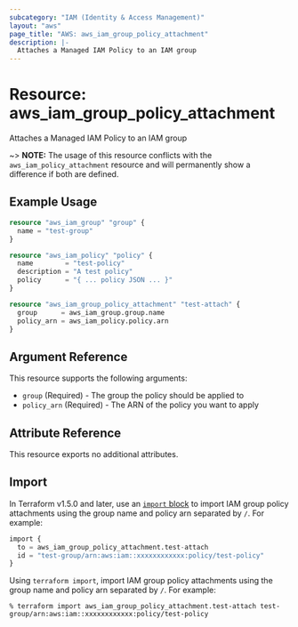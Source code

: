 ```yaml
---
subcategory: "IAM (Identity & Access Management)"
layout: "aws"
page_title: "AWS: aws_iam_group_policy_attachment"
description: |-
  Attaches a Managed IAM Policy to an IAM group
---
```


# Resource: aws_iam_group_policy_attachment

Attaches a Managed IAM Policy to an IAM group

~> **NOTE:** The usage of this resource conflicts with the `aws_iam_policy_attachment` resource and will permanently show a difference if both are defined.

## Example Usage

```terraform
resource "aws_iam_group" "group" {
  name = "test-group"
}

resource "aws_iam_policy" "policy" {
  name        = "test-policy"
  description = "A test policy"
  policy      = "{ ... policy JSON ... }"
}

resource "aws_iam_group_policy_attachment" "test-attach" {
  group      = aws_iam_group.group.name
  policy_arn = aws_iam_policy.policy.arn
}
```

## Argument Reference

This resource supports the following arguments:

* `group`  (Required) - The group the policy should be applied to
* `policy_arn`  (Required) - The ARN of the policy you want to apply

## Attribute Reference

This resource exports no additional attributes.

## Import

In Terraform v1.5.0 and later, use an [`import` block](https://developer.hashicorp.com/terraform/language/import) to import IAM group policy attachments using the group name and policy arn separated by `/`. For example:

```terraform
import {
  to = aws_iam_group_policy_attachment.test-attach
  id = "test-group/arn:aws:iam::xxxxxxxxxxxx:policy/test-policy"
}
```

Using `terraform import`, import IAM group policy attachments using the group name and policy arn separated by `/`. For example:

```console
% terraform import aws_iam_group_policy_attachment.test-attach test-group/arn:aws:iam::xxxxxxxxxxxx:policy/test-policy
```
